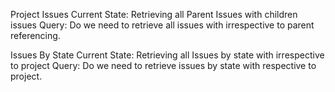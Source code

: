 Project Issues
Current State: Retrieving all Parent Issues with children issues
Query: Do we need to retrieve all issues with irrespective to parent referencing.


Issues By State
Current State: Retrieving all Issues by state with irrespective to project
Query: Do we need to retrieve issues by state with respective to project.